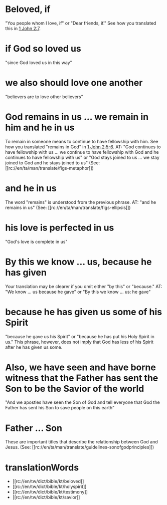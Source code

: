 # Beloved, if

"You people whom I love, if" or "Dear friends, if." See how you translated this in [1 John 2:7](../02/07.md).

# if God so loved us

"since God loved us in this way"

# we also should love one another

"believers are to love other believers"

# God remains in us ... we remain in him and he in us

To remain in someone means to continue to have fellowship with him. See how you translated "remains in God" in [1 John 2:5-6](../02/04.md). AT: "God continues to have fellowship with us ... we continue to have fellowship with God and he continues to have fellowship with us" or "God stays joined to us ... we stay joined to God and he stays joined to us" (See: [[rc://en/ta/man/translate/figs-metaphor]])

# and he in us

The word "remains" is understood from the previous phrase. AT: "and he remains in us" (See: [[rc://en/ta/man/translate/figs-ellipsis]])

# his love is perfected in us

"God's love is complete in us"

# By this we know ... us, because he has given

Your translation may be clearer if you omit either "by this" or "because." AT: "We know ... us because he gave" or "By this we know ... us: he gave"

# because he has given us some of his Spirit

"because he gave us his Spirit" or "because he has put his Holy Spirit in us." This phrase, however, does not imply that God has less of his Spirit after he has given us some.

# Also, we have seen and have borne witness that the Father has sent the Son to be the Savior of the world

"And we apostles have seen the Son of God and tell everyone that God the Father has sent his Son to save people on this earth"

# Father ... Son

These are important titles that describe the relationship between God and Jesus. (See: [[rc://en/ta/man/translate/guidelines-sonofgodprinciples]])

# translationWords

* [[rc://en/tw/dict/bible/kt/beloved]]
* [[rc://en/tw/dict/bible/kt/holyspirit]]
* [[rc://en/tw/dict/bible/kt/testimony]]
* [[rc://en/tw/dict/bible/kt/savior]]
